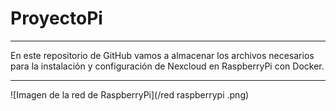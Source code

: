 # ProyectoPi
______
En este repositorio de GitHub vamos a almacenar los archivos necesarios para la instalación y configuración de Nexcloud en RaspberryPi con Docker.
______
![Imagen de la red de RaspberryPi](/red raspberrypi .png)
